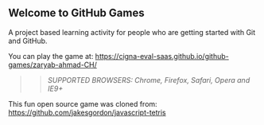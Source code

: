 ## Welcome to GitHub Games

A project based learning activity for people who are getting started with Git and GitHub.

You can play the game at: https://cigna-eval-saas.github.io/github-games/zaryab-ahmad-CH/
 
>> _*SUPPORTED BROWSERS*: Chrome, Firefox, Safari, Opera and IE9+_

This fun open source game was cloned from: https://github.com/jakesgordon/javascript-tetris
